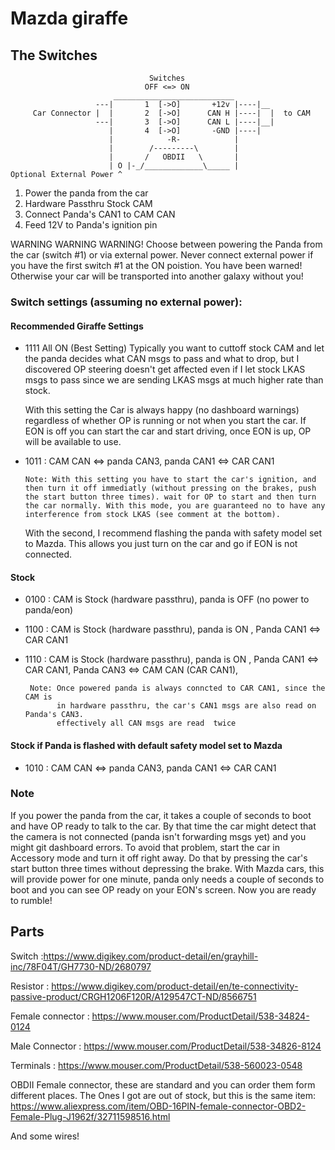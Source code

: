 Mazda giraffe
=============

The Switches
------------

```
                               Switches
                              OFF <=> ON
                       ___________________________  
                   ---|       1  [->O]       +12v |----|__
     Car Connector |  |       2  [->O]      CAN H |----|  |  to CAM
                   ---|       3  [->O]      CAN L |----|__|
                      |       4  [->O]       -GND |----|
                      |            -R-            | 
                      |        /---------\        |
                      |       /   OBDII   \       |
                      | O |-_/_____________\_____ |
Optional External Power ^
```
1. Power the panda from the car
2. Hardware Passthru Stock CAM
3. Connect Panda's CAN1 to CAM CAN
4. Feed 12V to Panda's ignition pin

WARNING WARNING WARNING! Choose between powering the Panda from the car (switch #1) or via external power. Never connect external power if you have the first switch #1 at the ON poistion. You have been warned! Otherwise your car will be transported into another galaxy without you! 

### Switch settings (assuming no external power):

#### Recommended Giraffe Settings

+ 1111 All ON (Best Setting)
  Typically you want to cuttoff stock CAM and let the panda decides what CAN msgs to pass and what to drop,
  but I discovered OP steering doesn't get affected even if I let stock LKAS msgs to pass since we are 
  sending LKAS msgs at much higher rate than stock. 
  
  With this setting the Car is always happy (no dashboard warnings) regardless of whether OP is running or not when you start the car. If EON is off you can start the car and start driving, once EON is up, OP will be available to use.


+ 1011 :  CAM CAN <=> panda CAN3, panda CAN1 <=> CAR CAN1

      Note: With this setting you have to start the car's ignition, and then turn it off immediatly (without pressing on the brakes, push the start button three times). wait for OP to start and then turn the car normally. With this mode, you are guaranteed no to have any interference from stock LKAS (see comment at the bottom). 
   
   With the second, I recommend flashing the panda with safety model set to Mazda. This allows you just turn on the car and go if EON is not connected. 
    

#### Stock
+ 0100 :  CAM is Stock (hardware passthru), panda is OFF (no power to panda/eon)
+ 1100 :  CAM is Stock (hardware passthru), panda is ON , Panda CAN1 <=> CAR CAN1
+ 1110 :  CAM is Stock (hardware passthru), panda is ON , Panda CAN1 <=> CAR CAN1, Panda CAN3 <=> CAM CAN (CAR CAN1),
       
       Note: Once powered panda is always conncted to CAR CAN1, since the CAM is
             in hardware passthru, the car's CAN1 msgs are also read on Panda's CAN3.
             effectively all CAN msgs are read  twice
             

#### Stock if Panda is flashed with default safety model set to Mazda
+ 1010 :  CAM CAN <=> panda CAN3, panda CAN1 <=> CAR CAN1


### Note

  If you power the panda from the car, it takes a couple of seconds to boot and have OP ready to talk to the car. By that time the car might detect that the camera is not connected (panda isn't forwarding msgs yet) and you might git dashboard errors. To avoid that problem, start the car in Accessory mode and turn it off right away. Do that by pressing the car's start button three times without depressing the brake. With Mazda cars, this will provide power for one minute, panda only needs a couple of seconds to boot and you can see OP ready on your EON's screen. Now you are ready to rumble!
  
  
Parts
-----

Switch           :https://www.digikey.com/product-detail/en/grayhill-inc/78F04T/GH7730-ND/2680797

Resistor         : https://www.digikey.com/product-detail/en/te-connectivity-passive-product/CRGH1206F120R/A129547CT-ND/8566751

Female connector : https://www.mouser.com/ProductDetail/538-34824-0124

Male Connector   : https://www.mouser.com/ProductDetail/538-34826-8124

Terminals        :  https://www.mouser.com/ProductDetail/538-560023-0548

OBDII Female connector, these are standard and you can order them form different places. The Ones I got are out of stock, but this is the same item:
https://www.aliexpress.com/item/OBD-16PIN-female-connector-OBD2-Female-Plug-J1962f/32711598516.html

And some wires!
